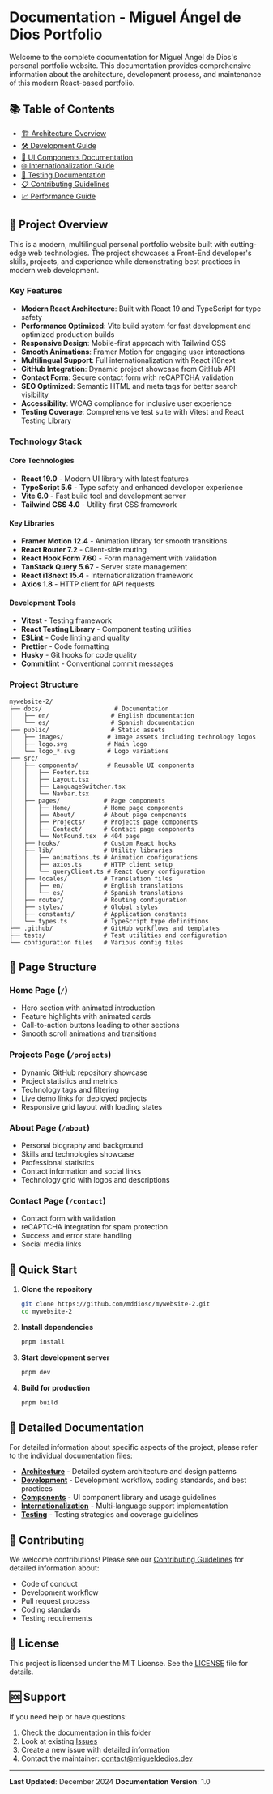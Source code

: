 # Documentation - Miguel Ángel de Dios Portfolio

Welcome to the complete documentation for Miguel Ángel de Dios's personal portfolio website. This documentation provides comprehensive information about the architecture, development process, and maintenance of this modern React-based portfolio.

## 📚 Table of Contents

- [🏗️ Architecture Overview](./ARCHITECTURE.md)
- [🛠️ Development Guide](./DEVELOPMENT.md)
- [🎨 UI Components Documentation](./COMPONENTS.md)
- [🌐 Internationalization Guide](./I18N.md)
- [🧪 Testing Documentation](./TESTING.md)
- [📋 Contributing Guidelines](./CONTRIBUTING.md)
- [📈 Performance Guide](./PERFORMANCE.md)

## 🌟 Project Overview

This is a modern, multilingual personal portfolio website built with cutting-edge web technologies. The project showcases a Front-End developer's skills, projects, and experience while demonstrating best practices in modern web development.

### Key Features

- **Modern React Architecture**: Built with React 19 and TypeScript for type safety
- **Performance Optimized**: Vite build system for fast development and optimized production builds
- **Responsive Design**: Mobile-first approach with Tailwind CSS
- **Smooth Animations**: Framer Motion for engaging user interactions
- **Multilingual Support**: Full internationalization with React i18next
- **GitHub Integration**: Dynamic project showcase from GitHub API
- **Contact Form**: Secure contact form with reCAPTCHA validation
- **SEO Optimized**: Semantic HTML and meta tags for better search visibility
- **Accessibility**: WCAG compliance for inclusive user experience
- **Testing Coverage**: Comprehensive test suite with Vitest and React Testing Library

### Technology Stack

#### Core Technologies

- **React 19.0** - Modern UI library with latest features
- **TypeScript 5.6** - Type safety and enhanced developer experience
- **Vite 6.0** - Fast build tool and development server
- **Tailwind CSS 4.0** - Utility-first CSS framework

#### Key Libraries

- **Framer Motion 12.4** - Animation library for smooth transitions
- **React Router 7.2** - Client-side routing
- **React Hook Form 7.60** - Form management with validation
- **TanStack Query 5.67** - Server state management
- **React i18next 15.4** - Internationalization framework
- **Axios 1.8** - HTTP client for API requests

#### Development Tools

- **Vitest** - Testing framework
- **React Testing Library** - Component testing utilities
- **ESLint** - Code linting and quality
- **Prettier** - Code formatting
- **Husky** - Git hooks for code quality
- **Commitlint** - Conventional commit messages

### Project Structure

```text
mywebsite-2/
├── docs/                    # Documentation
│   ├── en/                 # English documentation
│   └── es/                 # Spanish documentation
├── public/                 # Static assets
│   ├── images/            # Image assets including technology logos
│   ├── logo.svg           # Main logo
│   └── logo_*.svg         # Logo variations
├── src/
│   ├── components/        # Reusable UI components
│   │   ├── Footer.tsx
│   │   ├── Layout.tsx
│   │   ├── LanguageSwitcher.tsx
│   │   └── Navbar.tsx
│   ├── pages/            # Page components
│   │   ├── Home/         # Home page components
│   │   ├── About/        # About page components
│   │   ├── Projects/     # Projects page components
│   │   ├── Contact/      # Contact page components
│   │   └── NotFound.tsx  # 404 page
│   ├── hooks/            # Custom React hooks
│   ├── lib/              # Utility libraries
│   │   ├── animations.ts # Animation configurations
│   │   ├── axios.ts      # HTTP client setup
│   │   └── queryClient.ts # React Query configuration
│   ├── locales/          # Translation files
│   │   ├── en/           # English translations
│   │   └── es/           # Spanish translations
│   ├── router/           # Routing configuration
│   ├── styles/           # Global styles
│   ├── constants/        # Application constants
│   └── types.ts          # TypeScript type definitions
├── .github/              # GitHub workflows and templates
├── tests/                # Test utilities and configuration
└── configuration files   # Various config files
```

## 🎯 Page Structure

### Home Page (`/`)

- Hero section with animated introduction
- Feature highlights with animated cards
- Call-to-action buttons leading to other sections
- Smooth scroll animations and transitions

### Projects Page (`/projects`)

- Dynamic GitHub repository showcase
- Project statistics and metrics
- Technology tags and filtering
- Live demo links for deployed projects
- Responsive grid layout with loading states

### About Page (`/about`)

- Personal biography and background
- Skills and technologies showcase
- Professional statistics
- Contact information and social links
- Technology grid with logos and descriptions

### Contact Page (`/contact`)

- Contact form with validation
- reCAPTCHA integration for spam protection
- Success and error state handling
- Social media links

## 🔧 Quick Start

1. **Clone the repository**

   ```bash
   git clone https://github.com/mddiosc/mywebsite-2.git
   cd mywebsite-2
   ```

2. **Install dependencies**

   ```bash
   pnpm install
   ```

3. **Start development server**

   ```bash
   pnpm dev
   ```

4. **Build for production**

   ```bash
   pnpm build
   ```

## 📖 Detailed Documentation

For detailed information about specific aspects of the project, please refer to the individual documentation files:

- **[Architecture](./ARCHITECTURE.md)** - Detailed system architecture and design patterns
- **[Development](./DEVELOPMENT.md)** - Development workflow, coding standards, and best practices
- **[Components](./COMPONENTS.md)** - UI component library and usage guidelines
- **[Internationalization](./I18N.md)** - Multi-language support implementation
- **[Testing](./TESTING.md)** - Testing strategies and coverage guidelines

## 🤝 Contributing

We welcome contributions! Please see our [Contributing Guidelines](./CONTRIBUTING.md) for detailed information about:

- Code of conduct
- Development workflow
- Pull request process
- Coding standards
- Testing requirements

## 📄 License

This project is licensed under the MIT License. See the [LICENSE](../../LICENSE) file for details.

## 🆘 Support

If you need help or have questions:

1. Check the documentation in this folder
2. Look at existing [Issues](https://github.com/mddiosc/mywebsite-2/issues)
3. Create a new issue with detailed information
4. Contact the maintainer: [contact@migueldedios.dev](mailto:contact@migueldedios.dev)

---

**Last Updated**: December 2024
**Documentation Version**: 1.0
